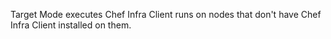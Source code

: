 Target Mode executes Chef Infra Client runs on nodes that don't have Chef Infra Client installed on them.
